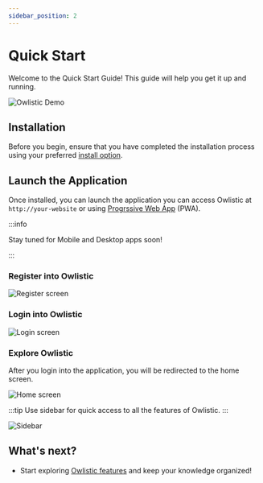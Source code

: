 ```yaml
---
sidebar_position: 2
---
```


# Quick Start

Welcome to the Quick Start Guide! This guide will help you get it up and running.

![Owlistic Demo](/img/screenshots/real_time_updates.gif)

## Installation

Before you begin, ensure that you have completed the installation process using your preferred [install option](/docs/category/installation).

## Launch the Application

Once installed, you can launch the application you can access Owlistic at `http://your-website` or using [Progrssive Web App](https://en.wikipedia.org/wiki/Progressive_web_app) (PWA).

:::info

Stay tuned for Mobile and Desktop apps soon!

:::

### Register into Owlistic

![Register screen](/img/screenshots/register.png)

### Login into Owlistic

![Login screen](/img/screenshots/login.png)

### Explore Owlistic

After you login into the application, you will be redirected to the home screen.

![Home screen](/img/screenshots/home.png)

:::tip
Use sidebar for quick access to all the features of Owlistic.
:::

![Sidebar](/img/screenshots/sidebar.png)


## What's next?

- Start exploring [Owlistic features](/docs/category/features) and keep your knowledge organized!
